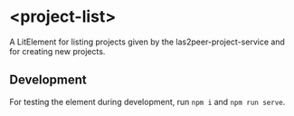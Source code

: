 # \<project-list\>

A LitElement for listing projects given by the las2peer-project-service and for creating new projects.

## Development
For testing the element during development, run `npm i` and  `npm run serve`.